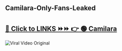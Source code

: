 
 ## Camilara-Only-Fans-Leaked

# <h2><a href="https://clipsfans.com/Camilara&ref=git">🔗 Click to LINKS ⏩⏩ 👉 🟢 Camilara </a></h2>

<a href="https://clipsfans.com/Camilara&ref=git" rel="nofollow" data-target="animated-image.originalLink"><img src="https://i.ibb.co.com/xMMVF88/686577567.gif" alt="Viral Video Original" style="max-width: 100%; display: inline-block;" data-target="animated-image.originalImage"></a>
